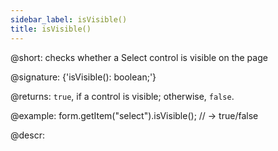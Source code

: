 ```yaml
---
sidebar_label: isVisible()
title: isVisible()
---          
```


@short: checks whether a Select control is visible on the page

@signature: {'isVisible(): boolean;'}

@returns:
`true`, if a control is visible; otherwise, `false`.

@example:
form.getItem("select").isVisible(); 
// -> true/false

@descr:
